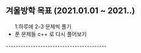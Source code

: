 겨울방학 목표 (2021.01.01 ~ 2021.**.**)
-----------------------------------------

<ul>1.하루에 2-3 문제씩 풀기
  <li>푼 문제들 c++ 로 다시 풀어보기</li>
</ul>
-----------------------------------------
